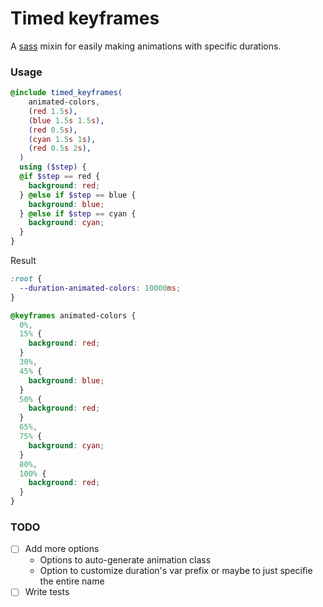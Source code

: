 # Timed keyframes

A [sass](https://sass-lang.com/) mixin for easily making animations with specific durations. 

### Usage
```scss
@include timed_keyframes(
    animated-colors,
    (red 1.5s),
    (blue 1.5s 1.5s),
    (red 0.5s),
    (cyan 1.5s 1s),
    (red 0.5s 2s),
  )
  using ($step) {
  @if $step == red {
    background: red;
  } @else if $step == blue {
    background: blue;
  } @else if $step == cyan {
    background: cyan;
  }
}
```

Result
```css
:root {
  --duration-animated-colors: 10000ms;
}

@keyframes animated-colors {
  0%,
  15% {
    background: red;
  }
  30%,
  45% {
    background: blue;
  }
  50% {
    background: red;
  }
  65%,
  75% {
    background: cyan;
  }
  80%,
  100% {
    background: red;
  }
}
```


### TODO
- [ ] Add more options
    - Options to auto-generate animation class
    - Option to customize duration's var prefix or maybe to just specifie the entire name
- [ ] Write tests
